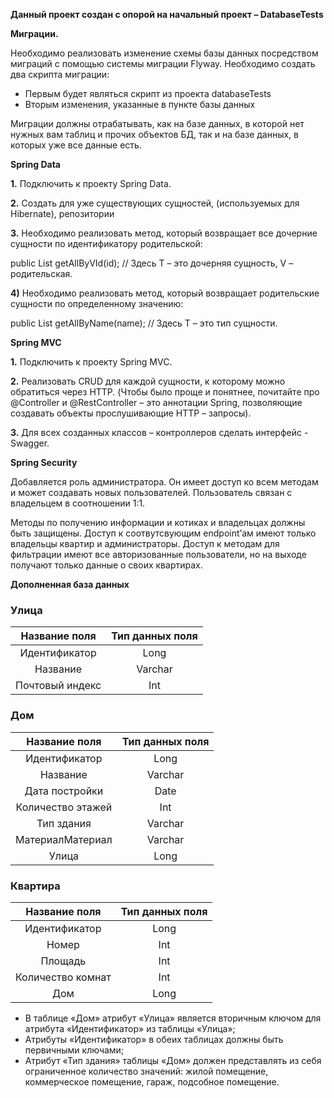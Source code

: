 **Данный проект создан с опорой на начальный проект – DatabaseTests**

**Миграции.**

Необходимо реализовать изменение схемы базы данных посредством миграций с помощью системы миграции Flyway. Необходимо создать два скрипта миграции:

- Первым будет являться скрипт из проекта databaseTests  
- Вторым изменения, указанные в пункте базы данных

Миграции должны отрабатывать, как на базе данных, в которой нет нужных вам таблиц и прочих объектов БД, так и на базе данных, в которых уже все данные есть.

**Spring Data**

**1.** Подключить к проекту Spring Data.

**2.** Создать для уже существующих сущностей, (используемых для Hibernate), репозитории

**3.** Необходимо реализовать метод, который возвращает все дочерние сущности по идентификатору родительской:

public List<T> getAllByVId(id); // Здесь T – это дочерняя сущность, V – родительская.

**4)** Необходимо реализовать метод, который возвращает родительские сущности по определенному значению:

public List<T> getAllByName(name); // Здесь T – это тип сущности.

**Spring MVC**

**1.** Подключить к проекту Spring MVC.

**2.** Реализовать CRUD для каждой сущности, к которому можно обратиться через HTTP. (Чтобы было проще и понятнее, почитайте про @Controller и @RestController – это аннотации Spring, позволяющие создавать объекты прослушивающие HTTP – запросы).

**3.** Для всех созданных классов – контроллеров сделать интерфейс - Swagger.

**Spring Security**

Добавляется роль администратора. Он имеет доступ ко всем методам и может создавать новых пользователей. Пользователь связан с владельцем в соотношении 1:1.

Методы по получению информации и котиках и владельцах должны быть защищены. Доступ к соотвутсвующим endpoint’ам имеют только владельцы квартир и администраторы. Доступ к методам для фильтрации имеют все авторизованные пользователи, но на выходе получают только данные о своих квартирах.

**Дополненная база данных**
### Улица

|**Название поля**|**Тип данных поля**|
| :-: | :-: |
|Идентификатор|Long|
|Название|Varchar|
|Почтовый индекс|Int|
### Дом

|**Название поля**|**Тип данных поля**|
| :-: | :-: |
|Идентификатор|Long|
|Название|Varchar|
|Дата постройки|Date|
|Количество этажей|Int|
|Тип здания|Varchar|
|МатериалМатериал|Varchar|
|Улица|Long|
### Квартира

|**Название поля**|**Тип данных поля**|
| :-: | :-: |
|Идентификатор|Long|
|Номер|Int|
|Площадь|Int|
|Количество комнат|Int|
|Дом|Long|

- В таблице «Дом» атрибут «Улица» является вторичным ключом для атрибута «Идентификатор» из таблицы «Улица»;
- Атрибуты «Идентификатор» в обеих таблицах должны быть первичными ключами;
- Атрибут «Тип здания» таблицы «Дом» должен представлять из себя ограниченное количество значений: жилой помещение, коммерческое помещение, гараж, подсобное помещение.


